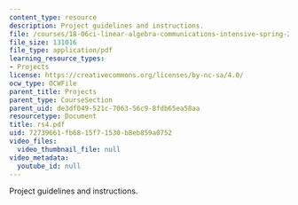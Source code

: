 ```yaml
---
content_type: resource
description: Project guidelines and instructions.
file: /courses/18-06ci-linear-algebra-communications-intensive-spring-2004/72739661fb6815f71530b8eb859a0752_rs4.pdf
file_size: 131016
file_type: application/pdf
learning_resource_types:
- Projects
license: https://creativecommons.org/licenses/by-nc-sa/4.0/
ocw_type: OCWFile
parent_title: Projects
parent_type: CourseSection
parent_uid: de3df049-521c-7063-56c9-8fdb65ea58aa
resourcetype: Document
title: rs4.pdf
uid: 72739661-fb68-15f7-1530-b8eb859a0752
video_files:
  video_thumbnail_file: null
video_metadata:
  youtube_id: null
---
```

Project guidelines and instructions.